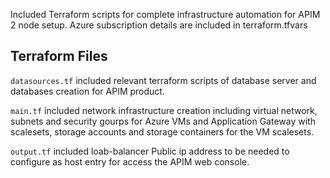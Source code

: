 Included Terraform scripts for complete infrastructure automation for APIM 2 node setup. Azure subscription details are included in terraform.tfvars

Terraform Files
----------------

`datasources.tf`
    included relevant terraform scripts of database server and databases creation for APIM product.

`main.tf`
    included network infrastructure creation including virtual network, subnets and security gourps for Azure VMs and Application Gateway with scalesets, storage accounts and storage containers for the VM scalesets.

`output.tf`
    included loab-balancer Public ip address to be needed to configure as host entry for access the APIM web console.